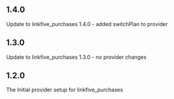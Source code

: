 ## 1.4.0
Update to linkfive_purchases 1.4.0 - added switchPlan to provider

## 1.3.0
Update to linkfive_purchases 1.3.0 - no provider changes

## 1.2.0
The Initial provider setup for linkfive_purchases
